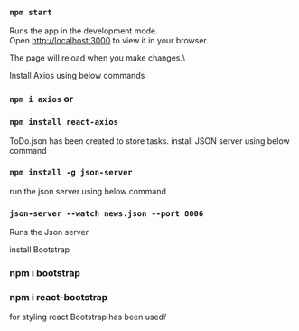 <!-- /////////////step-1////////////// -->

### `npm start`

Runs the app in the development mode.\
Open [http://localhost:3000](http://localhost:3000) to view it in your browser.

The page will reload when you make changes.\

<!-- /////////////step-3////////////// -->

Install Axios using below commands

### `npm i axios` or

### `npm install react-axios`

<!-- /////////////step-3////////////// -->

ToDo.json has been created to store tasks.
install JSON server using below command

### `npm install -g json-server`

<!-- /////////////step-4////////////// -->

run the json server using below command

### `json-server --watch news.json --port 8006`

Runs the Json server

<!-- /////////////step-5////////////// -->
install Bootstrap
### npm i bootstrap
### npm i react-bootstrap
for styling react Bootstrap has been used/


